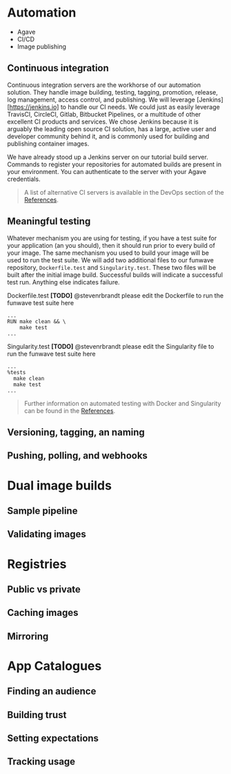 # Automation
* Agave
* CI/CD
* Image publishing

## Continuous integration
 Continuous integration servers are the workhorse of our automation solution. They handle image building, testing, tagging, promotion, release, log management, access control, and publishing. We will leverage [Jenkins][https://jenkins.io] to handle our CI needs. We could just as easily leverage TravisCI, CircleCI, Gitlab, Bitbucket Pipelines, or a multitude of other excellent CI products and services. We chose Jenkins because it is arguably the leading open source CI solution, has a large, active user and developer community behind it, and is commonly used for building and publishing container images.

 We have already stood up a Jenkins server on our tutorial build server. Commands to register your repositories for automated builds are present in your environment. You can authenticate to the server with your Agave credentials.

 > A list of alternative CI servers is available in the DevOps section of the [References](99-References.md#DevOps).  

## Meaningful testing
Whatever mechanism you are using for testing, if you have a test suite for your application (an you should), then it should run prior to every build of your image. The same mechanism you used to build your image will be used to run the test suite. We will add two additional files to our funwave repository, `Dockerfile.test` and `Singularity.test`. These two files will be built after the initial image build. Successful builds will indicate a successful test run. Anything else indicates failure.

Dockerfile.test  **[TODO]** @stevenrbrandt please edit the Dockerfile to run the funwave test suite here  

```
...
RUN make clean && \
    make test
...    
```

Singularity.test  **[TODO]** @stevenrbrandt please edit the Singularity file to run the funwave test suite here  

```
...
%tests
  make clean
  make test
...
```  

> Further information on automated testing with Docker and Singularity can be found in the [References](99-References.md#DevOps).  

## Versioning, tagging, an naming


## Pushing, polling, and webhooks

# Dual image builds

## Sample pipeline

## Validating images  

# Registries

## Public vs private

## Caching images

## Mirroring

# App Catalogues  

## Finding an audience

## Building trust

## Setting expectations

## Tracking usage
